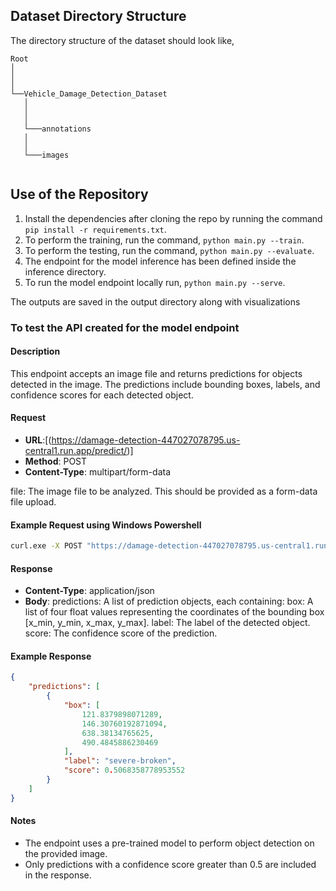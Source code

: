 

## Dataset Directory Structure
The directory structure of the dataset should look like,
```
Root
│   
│      
│
└──Vehicle_Damage_Detection_Dataset
   │   
   │   
   │
   └───annotations
   │   
   │   
   └───images
   

```
## Use of the Repository
1. Install the dependencies after cloning the repo by running the command `pip install -r requirements.txt`.
2. To perform the training, run the command, `python main.py --train`.
3. To perform the testing, run the command, `python main.py --evaluate`.
4. The endpoint for the model inference has been defined inside the inference directory.
5. To run the model endpoint locally run, `python main.py --serve`.

The outputs are saved in the output directory along with visualizations

### To test the API created for the model endpoint

#### Description
This endpoint accepts an image file and returns predictions for objects detected in the image. The predictions include bounding boxes, labels, and confidence scores for each detected object.

#### Request
- **URL**:[(https://damage-detection-447027078795.us-central1.run.app/predict/)]
- **Method**: POST
- **Content-Type**: multipart/form-data

file: The image file to be analyzed. This should be provided as a form-data file upload.

#### Example Request using Windows Powershell
```bash
curl.exe -X POST "https://damage-detection-447027078795.us-central1.run.app/predict/" -F "file=@path_to_your_image.jpg"
```



#### Response
- **Content-Type**: application/json
- **Body**:
predictions: A list of prediction objects, each containing:
box: A list of four float values representing the coordinates of the bounding box [x_min, y_min, x_max, y_max].
label: The label of the detected object.
score: The confidence score of the prediction.

#### Example Response
```json
{
    "predictions": [
        {
            "box": [
                121.8379898071289,
                146.30760192871094,
                638.38134765625,
                490.4845886230469
            ],
            "label": "severe-broken",
            "score": 0.5068358778953552
        }
    ]
}
```

#### Notes
- The endpoint uses a pre-trained model to perform object detection on the provided image.
- Only predictions with a confidence score greater than 0.5 are included in the response.

